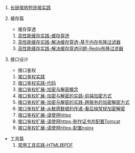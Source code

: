 1. [长链接转短连接实践](./docs/business/长链接变短连接实践.md)

2. 缓存篇

   - 缓存穿透

   1. [高性能缓存实践-缓存穿透](./docs/business/高性能缓存实践-缓存穿透.md)
   2. [高性能缓存实践-解决缓存穿透-基于内存布隆过滤器](./docs/business/高性能缓存实践-解决缓存穿透-基于内存布隆过滤器.md)
   3. [高性能缓存实践-解决缓存穿透问题-Redis布隆过滤器](./docs/business/高性能缓存实践-解决缓存穿透问题-Redis布隆过滤器.md)
   
3. 接口设计

   * 接口鉴权

   1. [接口鉴权实践](./docs/business/接口鉴权实践.md)
   2. [接口鉴权实践-代码](./docs/business/接口鉴权实践-代码.md)
   3. [接口鉴权扩展-加密与解密概念](./docs/business/接口鉴权扩展-加密与解密概念.md)
   4. [接口鉴权扩展-加密与解密的实践-前端加密方式](./docs/business/接口鉴权扩展-加密与解密的实践-前端加密方式.md)
   5. [接口鉴权扩展-加密与解密的实践-跨服务的加密解密方式](./docs/business/接口鉴权扩展-加密与解密的实践-跨服务的加密解密方式.md)
   6. [接口鉴权扩展-从敏感数据的传递-看后端常规加密解密](./docs/business/接口鉴权扩展-从敏感数据的传递-看后端常规加密解密.md)
   7. [接口鉴权扩展-请使用https](./docs/business/接口鉴权扩展-请使用https.md)
   8. [接口鉴权扩展-请使用https-制作证书并配置Tomcat](./docs/business/接口鉴权扩展-请使用https-制作证书并配置Tomcat.md)
   9. [接口鉴权扩展-请使用https-配置nginx](./docs/business/接口鉴权扩展-请使用https-配置nginx.md)

- 工具篇
  1. [常用工具实践-HTML转PDF](./docs/business/常用工具实践-HTML转PDF.md)


